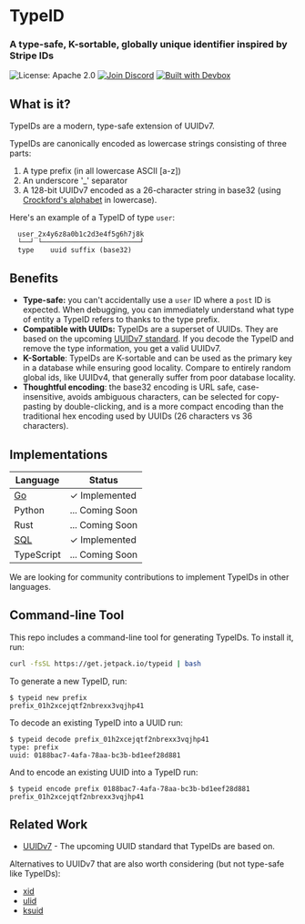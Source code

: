 # TypeID

### A type-safe, K-sortable, globally unique identifier inspired by Stripe IDs

![License: Apache 2.0](https://img.shields.io/github/license/jetpack-io/typeid) [![Join Discord](https://img.shields.io/discord/903306922852245526?color=7389D8&label=discord&logo=discord&logoColor=ffffff)](https://discord.gg/agbskCJXk2) [![Built with Devbox](https://jetpack.io/img/devbox/shield_galaxy.svg)](https://jetpack.io/devbox/docs/contributor-quickstart/)

## What is it?
TypeIDs are a modern, type-safe extension of UUIDv7.

TypeIDs are canonically encoded as lowercase strings consisting of three parts:
1. A type prefix (in all lowercase ASCII [a-z])
2. An underscore '_' separator
3. A 128-bit UUIDv7 encoded as a 26-character string in base32 (using [Crockford's alphabet](https://www.crockford.com/base32.html) in lowercase).

Here's an example of a TypeID of type `user`:

```
  user_2x4y6z8a0b1c2d3e4f5g6h7j8k
  └──┘ └────────────────────────┘
  type    uuid suffix (base32)
```

## Benefits
+ **Type-safe:** you can't accidentally use a `user` ID where a `post` ID is expected. When debugging, you can
  immediately understand what type of entity a TypeID refers to thanks to the type prefix.
+ **Compatible with UUIDs:** TypeIDs are a superset of UUIDs. They are based on the upcoming [UUIDv7 standard](https://www.ietf.org/archive/id/draft-peabody-dispatch-new-uuid-format-04.html#name-uuid-version-7). If you decode the TypeID and remove the type information, you get a valid UUIDv7.
+ **K-Sortable**: TypeIDs are K-sortable and can be used as the primary key in a database while ensuring good
  locality. Compare to entirely random global ids, like UUIDv4, that generally suffer from poor database locality.
+ **Thoughtful encoding**: the base32 encoding is URL safe, case-insensitive, avoids ambiguous characters, can be
  selected for copy-pasting by double-clicking, and is a more compact encoding than the traditional hex encoding used by UUIDs (26 characters vs 36 characters).

## Implementations
| Language | Status |
| -------- | ------ |
| [Go](https://github.com/jetpack-io/typeid-go) | ✓ Implemented |
| Python | ... Coming Soon |
| Rust | ... Coming Soon |
| [SQL](https://github.com/jetpack-io/typeid-sql) | ✓ Implemented |
| TypeScript | ... Coming Soon |

We are looking for community contributions to implement TypeIDs in other languages.

## Command-line Tool
This repo includes a command-line tool for generating TypeIDs. To install it, run:

```bash
curl -fsSL https://get.jetpack.io/typeid | bash
```

To generate a new TypeID, run:

```console
$ typeid new prefix
prefix_01h2xcejqtf2nbrexx3vqjhp41
```

To decode an existing TypeID into a UUID run:

```console
$ typeid decode prefix_01h2xcejqtf2nbrexx3vqjhp41
type: prefix
uuid: 0188bac7-4afa-78aa-bc3b-bd1eef28d881
```

And to encode an existing UUID into a TypeID run:

```console
$ typeid encode prefix 0188bac7-4afa-78aa-bc3b-bd1eef28d881
prefix_01h2xcejqtf2nbrexx3vqjhp41
```

## Related Work
+ [UUIDv7](https://www.ietf.org/archive/id/draft-peabody-dispatch-new-uuid-format-04.html#name-uuid-version-7) - The upcoming UUID standard that TypeIDs are based on.

Alternatives to UUIDv7 that are also worth considering (but not type-safe like TypeIDs):
+ [xid](https://github.com/rs/xid)
+ [ulid](https://github.com/ulid)
+ [ksuid](https://github.com/segmentio/ksuid)